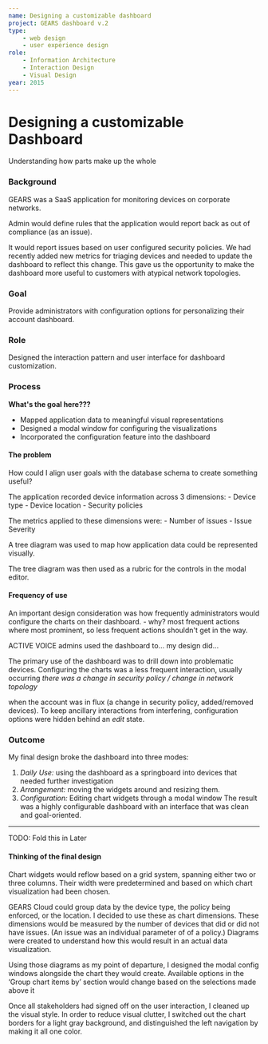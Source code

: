 ```yaml
---
name: Designing a customizable dashboard
project: GEARS dashboard v.2
type:
    - web design
    - user experience design
role:
    - Information Architecture
    - Interaction Design
    - Visual Design
year: 2015
---
```


# Designing a customizable Dashboard
Understanding how parts make up the whole

### Background
GEARS was a SaaS application for monitoring devices on corporate networks. 

Admin would define rules that the application would report back as out of compliance (as an issue).

It would report issues based on user configured security policies. We had recently added new metrics for triaging devices and needed to update the dashboard to reflect this change. This gave us the opportunity to make the dashboard more useful to customers with atypical network topologies.

### Goal
Provide administrators with configuration options for personalizing their account dashboard.
 
### Role
Designed the interaction pattern and user interface for dashboard customization.

### Process
**What's the goal here???**
- Mapped application data to meaningful visual representations
- Designed a modal window for configuring the visualizations
- Incorporated the configuration feature into the dashboard

#### The problem
How could I align user goals with the database schema to create something useful?

 The application recorded device information across 3 dimensions:
    - Device type
    - Device location
    - Security policies

The metrics applied to these dimensions were: 
    - Number of issues
    - Issue Severity

A tree diagram was used to map how application data could be represented visually.

The tree diagram was then used as a rubric for the controls in the modal editor.

#### Frequency of use
An important design consideration was how frequently administrators would configure the charts on their dashboard. - why? most frequent actions where most prominent, so less frequent actions shouldn't get in the way.

ACTIVE VOICE
admins used the dashboard to...
my design did...

The primary use of the dashboard was to drill down into problematic devices. Configuring the charts was a less frequent interaction, usually occurring *there was a change in security policy / change in network topology*

when the account was in flux (a change in security policy, added/removed devices). To keep ancillary interactions from interfering, configuration options were hidden behind an _edit_ state.

### Outcome
My final design broke the dashboard into three modes:
1. *Daily Use:* using the dashboard as a springboard into devices that needed further investigation
2. *Arrangement:* moving the widgets around and resizing them. 
3. *Configuration:* Editing chart widgets through a modal window
The result was a highly configurable dashboard with an interface that was clean and goal-oriented.
 
---
TODO: Fold this in Later

#### Thinking of the final design
Chart widgets would reflow based on a grid system, spanning either two or three columns. Their width were predetermined and based on which chart visualization had been chosen.

GEARS Cloud could group data by the device type, the policy being enforced, or the location. I decided to use these as chart dimensions. These dimensions would be measured by the number of devices that did or did not have issues. (An issue was an individual parameter of of a policy.)
Diagrams were created to understand how this would result in an actual data visualization.

Using those diagrams as my point of departure, I designed the modal config windows alongside the chart they would create.
Available options in the ‘Group chart items by’ section would change based on the selections made above it

Once all stakeholders had signed off on the user interaction, I cleaned up the visual style. In order to reduce visual clutter, I switched out the chart borders for a light gray background, and distinguished the left navigation by making it all one color.

